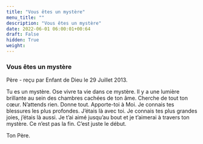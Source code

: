 ```yaml
---
title: "Vous êtes un mystère"
menu_title: ""
description: "Vous êtes un mystère"
date: 2022-06-01 06:00:01+00:64
draft: False
hidden: True
weight:
---
```

### Vous êtes un mystère

Père - reçu par Enfant de Dieu le 29 Juillet 2013.

Tu es un mystère. Ose vivre ta vie dans ce mystère. Il y a une lumière brillante au sein des chambres cachées de ton âme. Cherche de tout ton cœur. N’attends rien. Donne tout. Apporte-toi à Moi. Je connais tes blessures les plus profondes. J’étais là avec toi. Je connais tes plus grandes joies, j’étais là aussi. Je t’ai aimé jusqu’au bout et je t’aimerai à travers ton mystère. Ce n’est pas la fin. C’est juste le début.

Ton Père.
